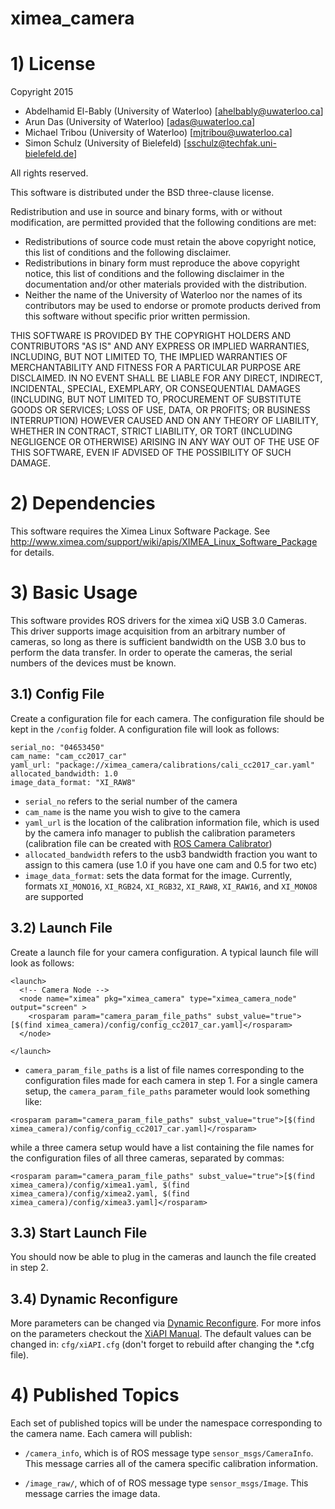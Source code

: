 # ximea_camera

# 1) License

Copyright 2015  

* Abdelhamid El-Bably (University of Waterloo) [ahelbably@uwaterloo.ca]
* Arun Das (University of Waterloo) [adas@uwaterloo.ca]
* Michael Tribou (University of Waterloo) [mjtribou@uwaterloo.ca]
* Simon Schulz (University of Bielefeld) [sschulz@techfak.uni-bielefeld.de]

All rights reserved.

This software is distributed under the BSD three-clause license.

Redistribution and use in source and binary forms, with or without
modification, are permitted provided that the following conditions are met:
* Redistributions of source code must retain the above copyright
notice, this list of conditions and the following disclaimer.
* Redistributions in binary form must reproduce the above copyright
notice, this list of conditions and the following disclaimer in the
documentation and/or other materials provided with the distribution.
* Neither the name of the University of Waterloo nor the
names of its contributors may be used to endorse or promote products
derived from this software without specific prior written permission.

THIS SOFTWARE IS PROVIDED BY THE COPYRIGHT HOLDERS AND CONTRIBUTORS "AS IS" AND
ANY EXPRESS OR IMPLIED WARRANTIES, INCLUDING, BUT NOT LIMITED TO, THE IMPLIED
WARRANTIES OF MERCHANTABILITY AND FITNESS FOR A PARTICULAR PURPOSE ARE
DISCLAIMED. IN NO EVENT SHALL <COPYRIGHT HOLDER> BE LIABLE FOR ANY
DIRECT, INDIRECT, INCIDENTAL, SPECIAL, EXEMPLARY, OR CONSEQUENTIAL DAMAGES
(INCLUDING, BUT NOT LIMITED TO, PROCUREMENT OF SUBSTITUTE GOODS OR SERVICES;
LOSS OF USE, DATA, OR PROFITS; OR BUSINESS INTERRUPTION) HOWEVER CAUSED AND
ON ANY THEORY OF LIABILITY, WHETHER IN CONTRACT, STRICT LIABILITY, OR TORT
(INCLUDING NEGLIGENCE OR OTHERWISE) ARISING IN ANY WAY OUT OF THE USE OF THIS
SOFTWARE, EVEN IF ADVISED OF THE POSSIBILITY OF SUCH DAMAGE.

# 2) Dependencies

This software requires the Ximea Linux Software Package.  See http://www.ximea.com/support/wiki/apis/XIMEA_Linux_Software_Package for details.

# 3) Basic Usage

This software provides ROS drivers for the ximea xiQ USB 3.0 Cameras.  This driver supports image acquisition from an arbitrary number of cameras, so long as there is sufficient bandwidth on the USB 3.0 bus to perform the data transfer. In order to operate the cameras, the serial numbers of the devices must be known.

## 3.1) Config File
Create a configuration file for each camera.  The configuration file should be kept in the `/config` folder.  A configuration file will look as follows:

```
serial_no: "04653450"
cam_name: "cam_cc2017_car"
yaml_url: "package://ximea_camera/calibrations/cali_cc2017_car.yaml"
allocated_bandwidth: 1.0
image_data_format: "XI_RAW8"
```
* `serial_no` refers to the serial number of the camera
* `cam_name` is the name you wish to give to the camera
* `yaml_url` is the location of the calibration information file, which is used by the camera info manager to publish the calibration parameters (calibration file can be created with [ROS Camera Calibrator](http://wiki.ros.org/camera_calibration))
* `allocated_bandwidth` refers to the usb3 bandwidth fraction you want to assign to this camera (use 1.0 if you have one cam and 0.5 for two etc)
* `image_data_format`: sets the data format for the image. Currently, formats `XI_MONO16`, `XI_RGB24`, `XI_RGB32`, `XI_RAW8`, `XI_RAW16`, and `XI_MONO8` are supported

## 3.2) Launch File
Create a launch file for your camera configuration.  A typical launch file will look as follows:

```
<launch>
  <!-- Camera Node -->
  <node name="ximea" pkg="ximea_camera" type="ximea_camera_node" output="screen" >
    <rosparam param="camera_param_file_paths" subst_value="true">[$(find ximea_camera)/config/config_cc2017_car.yaml]</rosparam>
  </node>

</launch>
```
* `camera_param_file_paths` is a list of file names corresponding to the configuration files made for each camera in step 1.  For a single camera setup, the `camera_param_file_paths` parameter would look something like:

```
<rosparam param="camera_param_file_paths" subst_value="true">[$(find ximea_camera)/config/config_cc2017_car.yaml]</rosparam>
```

while a three camera setup would have a list containing the file names for the configuration files of all three cameras, separated by commas:

```
<rosparam param="camera_param_file_paths" subst_value="true">[$(find ximea_camera)/config/ximea1.yaml, $(find ximea_camera)/config/ximea2.yaml, $(find ximea_camera)/config/ximea3.yaml]</rosparam>
```

## 3.3) Start Launch File
You should now be able to plug in the cameras and launch the file created in step 2.

## 3.4) Dynamic Reconfigure
More parameters can be changed via [Dynamic Reconfigure](http://wiki.ros.org/dynamic_reconfigure). For more infos on the parameters checkout the [XiAPI Manual](http://www.ximea.com/support/wiki/apis/XiAPI_Manual). The default values can be changed in: `cfg/xiAPI.cfg` (don't forget to rebuild after changing the *.cfg file).

# 4) Published Topics

Each set of published topics will be under the namespace corresponding to the camera name. Each camera will publish:

* `/camera_info`, which is of ROS message type `sensor_msgs/CameraInfo`. This message carries all of the camera specific calibration information.

* `/image_raw/`, which of of ROS message type `sensor_msgs/Image`.  This message carries the image data.  
